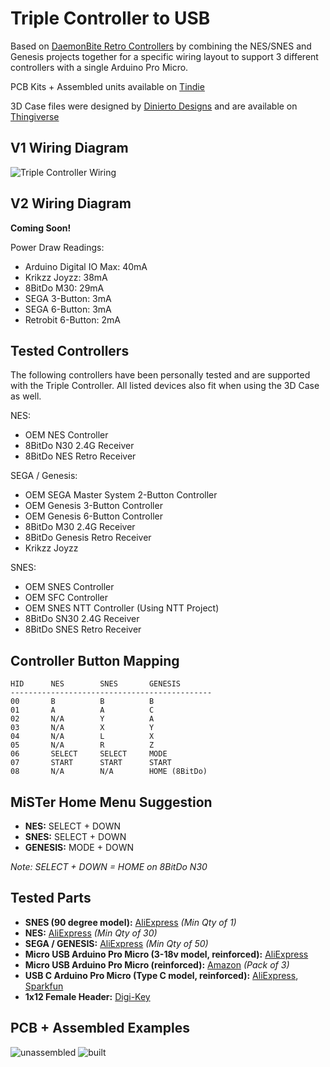 # Triple Controller to USB

Based on [DaemonBite Retro Controllers](https://github.com/MickGyver/DaemonBite-Retro-Controllers-USB) by combining the NES/SNES and Genesis projects together for a specific wiring layout to support 3 different controllers with a single Arduino Pro Micro.

PCB Kits + Assembled units available on [Tindie](https://www.tindie.com/products/timville/triple-controller-classic-gaming-usb-adapter/)

3D Case files were designed by [Dinierto Designs](https://www.etsy.com/shop/DiniertoDesigns) and are available on [Thingiverse](https://www.thingiverse.com/thing:5011783)

## V1 Wiring Diagram

![Triple Controller Wiring](https://user-images.githubusercontent.com/31223405/129961434-cc9ba3af-9f03-45be-8147-0c608614a966.png)

## V2 Wiring Diagram

**Coming Soon!**

Power Draw Readings:
* Arduino Digital IO Max: 40mA
* Krikzz Joyzz: 			    38mA
* 8BitDo M30: 			      29mA
* SEGA 3-Button: 			    3mA
* SEGA 6-Button: 			    3mA
* Retrobit 6-Button: 		  2mA

## Tested Controllers

The following controllers have been personally tested and are supported with the Triple Controller. All listed devices also fit when using the 3D Case as well.

NES:
* OEM NES Controller
* 8BitDo N30 2.4G Receiver
* 8BitDo NES Retro Receiver

SEGA / Genesis:
* OEM SEGA Master System 2-Button Controller
* OEM Genesis 3-Button Controller
* OEM Genesis 6-Button Controller
* 8BitDo M30 2.4G Receiver
* 8BitDo Genesis Retro Receiver
* Krikzz Joyzz

SNES:
* OEM SNES Controller
* OEM SFC Controller
* OEM SNES NTT Controller (Using NTT Project)
* 8BitDo SN30 2.4G Receiver
* 8BitDo SNES Retro Receiver

## Controller Button Mapping
```
HID      NES        SNES       GENESIS
---------------------------------------------
00       B          B          B
01       A          A          C
02       N/A        Y          A
03       N/A        X          Y
04       N/A        L          X
05       N/A        R          Z
06       SELECT     SELECT     MODE
07       START      START      START
08       N/A        N/A        HOME (8BitDo)
```

## MiSTer Home Menu Suggestion
* **NES:** SELECT + DOWN
* **SNES:** SELECT + DOWN
* **GENESIS:** MODE + DOWN

*Note: SELECT + DOWN = HOME on 8BitDo N30*

## Tested Parts
* **SNES (90 degree model):** [AliExpress](https://www.aliexpress.com/item/32838396935.html) *(Min Qty of 1)*
* **NES:** [AliExpress](https://www.aliexpress.com/item/4000396420735.html) *(Min Qty of 30)*
* **SEGA / GENESIS:** [AliExpress](https://www.aliexpress.com/item/1005003492333436.html) *(Min Qty of 50)*
* **Micro USB Arduino Pro Micro (3-18v model, reinforced):** [AliExpress](https://www.aliexpress.com/item/32888212119.html)
* **Micro USB Arduino Pro Micro (reinforced):** [Amazon](https://www.amazon.com/gp/product/B01HCXMBOU/) *(Pack of 3)*
* **USB C Arduino Pro Micro (Type C model, reinforced):** [AliExpress](https://www.aliexpress.com/item/32887074671.html), [Sparkfun](https://www.sparkfun.com/products/15795)
* **1x12 Female Header:** [Digi-Key](https://www.digikey.com/en/products/detail/sullins-connector-solutions/PPTC121LFBN-RC/807231)

## PCB + Assembled Examples
![unassembled](https://user-images.githubusercontent.com/31223405/134262489-26a5180b-2c78-4ba8-993b-f7132f75200f.jpg)
![built](https://user-images.githubusercontent.com/31223405/134262494-764370c2-681a-4ca3-b86f-3c8e0dfe66e6.jpg)
